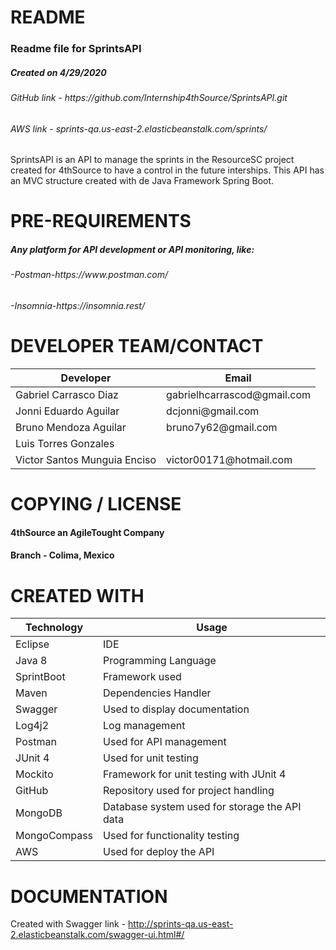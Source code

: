 # README
	
<h3>Readme file for SprintsAPI</h3>
<h5>Created on 4/29/2020</h5>
<h6>GitHub link - https://github.com/Internship4thSource/SprintsAPI.git</h6>
<h6>AWS link - sprints-qa.us-east-2.elasticbeanstalk.com/sprints/</h6>

<p>SprintsAPI is an API to manage the sprints in the ResourceSC project created
for 4thSource to have a control in the future interships. This API has an MVC 
structure created with de Java Framework Spring Boot.</p>

# PRE-REQUIREMENTS

<h5>Any platform for API development or API monitoring, like:</h5>
<h6>-Postman-https://www.postman.com/</h6>
<h6>-Insomnia-https://insomnia.rest/</h6>

# DEVELOPER TEAM/CONTACT

<table summary="SprintsAPI developers">
  <thead>
    <tr>
      <th scope="col">Developer</th>
      <th scope="col">Email</th>
    </tr>
  </thead>
  <tbody>
	  <tr>
		<td>Gabriel Carrasco Diaz</td>
      		<td>gabrielhcarrascod@gmail.com</td>
	  </tr>
	  <tr>
		  <td>Jonni Eduardo Aguilar</td>
		  <td>dcjonni@gmail.com</td>
	  </tr>
	  <tr>
		  <td>Bruno Mendoza Aguilar</td>
		  <td>bruno7y62@gmail.com</td>
	  </tr>
	  <tr>
		  <td>Luis Torres Gonzales</td>
		  <td></td>
	  </tr>
	  <tr>
		  <td>Victor Santos Munguia Enciso</td>
		  <td>victor00171@hotmail.com</td>
	  </tr>
  </tbody>
</table>

# COPYING / LICENSE

<h4>4thSource an AgileTought Company</h4>
<h4>Branch - Colima, Mexico</h4>

# CREATED WITH

<table>
  <thead>
    <tr>
      <th scope="col">Technology</th>
      <th scope="col">Usage</th>
    </tr>
  </thead>
<tbody>
  <tr>
    <td>Eclipse</td>
    <td>IDE</td>
  </tr>
  <tr>
    <td>Java 8</td>
    <td>Programming Language</td>
  </tr>
  <tr>
    <td>SprintBoot</td>
    <td>Framework used</td>
  </tr>
  <tr>
    <td>Maven</td>
    <td>Dependencies Handler</td>
  </tr>
  <tr>
    <td>Swagger</td>
    <td>Used to display documentation</td>
  </tr>
  <tr>
    <td>Log4j2</td>
    <td>Log management</td>
  </tr>
  <tr>
    <td>Postman</td>
    <td>Used for API management</td>
  </tr>
  <tr>
    <td>JUnit 4</td>
    <td>Used for unit testing</td>
  </tr>
  <tr>
    <td>Mockito</td>
    <td>Framework for unit testing with JUnit 4</td>
  </tr>
  <tr>
    <td>GitHub</td>
    <td>Repository used for project handling</td>
  </tr>
  <tr>
    <td>MongoDB</td>
    <td>Database system used for storage the API data</td>
  </tr>
  <tr>
    <td>MongoCompass</td>
    <td>Used for functionality testing</td>
  </tr>
  <tr>
    <td>AWS</td>
    <td>Used for deploy the API</td>
  </tr>
</tbody>
</table>

# DOCUMENTATION

Created with Swagger
link - http://sprints-qa.us-east-2.elasticbeanstalk.com/swagger-ui.html#/
